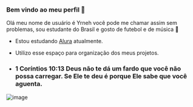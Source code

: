 ### Bem vindo ao meu perfil 👑

Olá meu nome de usuário é Yrneh você pode me chamar assim sem problemas, sou estudante do Brasil e gosto de futebol e de música 🎵

- Estou estudando [Alura](https://www.alura.com.br) atualmente.
- Utilizo esse espaço para organização dos meus projetos.

- ### 1 Coríntios 10:13 Deus não te dá um fardo que você não possa carregar. Se Ele te deu é porque Ele sabe que você aguenta.

 ![image](https://github.com/YrnehUSA/YrnehUSA/assets/143031094/c4f8d701-a0b2-4f65-abdd-08ffc1cf22da)
